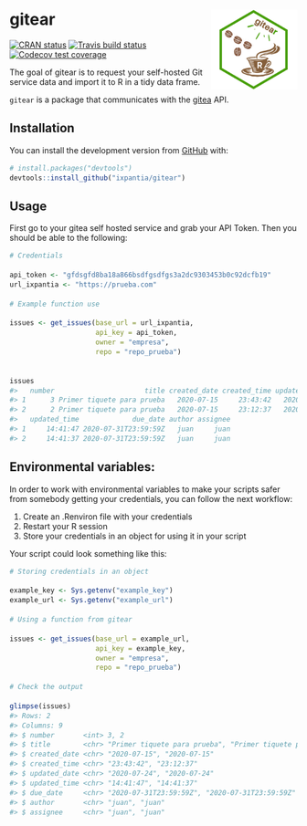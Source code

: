 
<!-- README.md is generated from README.Rmd. Please edit that file -->

# gitear <a href="url"><img src="img/gitear.png" align="right" width="30%"></a>

<!-- badges: start -->

[![CRAN
status](https://www.r-pkg.org/badges/version/gitear)](https://cran.r-project.org/package=gitear)
[![Travis build
status](https://travis-ci.org/ixpantia/gitear.svg?branch=master)](https://travis-ci.org/ixpantia/gitear)
[![Codecov test
coverage](https://codecov.io/gh/ixpantia/gitear/branch/master/graph/badge.svg)](https://codecov.io/gh/ixpantia/gitear?branch=master)
<!-- badges: end -->

The goal of gitear is to request your self-hosted Git service data and
import it to R in a tidy data frame.

`gitear` is a package that communicates with the
[gitea](https://gitea.io/en-us/) API.

## Installation

You can install the development version from
[GitHub](https://github.com/) with:

``` r
# install.packages("devtools")
devtools::install_github("ixpantia/gitear")
```

## Usage

First go to your gitea self hosted service and grab your API Token. Then
you should be able to the following:

``` r
# Credentials

api_token <- "gfdsgfd8ba18a866bsdfgsdfgs3a2dc9303453b0c92dcfb19"
url_ixpantia <- "https://prueba.com"

# Example function use

issues <- get_issues(base_url = url_ixpantia,
                     api_key = api_token,
                     owner = "empresa",
                     repo = "repo_prueba")


issues
#>   number                      title created_date created_time updated_date
#> 1      3 Primer tiquete para prueba   2020-07-15     23:43:42   2020-07-24
#> 2      2 Primer tiquete para prueba   2020-07-15     23:12:37   2020-07-24
#>   updated_time             due_date author assignee
#> 1     14:41:47 2020-07-31T23:59:59Z   juan     juan
#> 2     14:41:37 2020-07-31T23:59:59Z   juan     juan
```

## **Environmental variables:**

In order to work with environmental variables to make your scripts safer
from somebody getting your credentials, you can follow the next
workflow:

1.  Create an .Renviron file with your credentials
2.  Restart your R session
3.  Store your credentials in an object for using it in your script

Your script could look something like this:

``` r
# Storing credentials in an object

example_key <- Sys.getenv("example_key")
example_url <- Sys.getenv("example_url")

# Using a function from gitear

issues <- get_issues(base_url = example_url,
                     api_key = example_key,
                     owner = "empresa",
                     repo = "repo_prueba")

# Check the output

glimpse(issues)
#> Rows: 2
#> Columns: 9
#> $ number       <int> 3, 2
#> $ title        <chr> "Primer tiquete para prueba", "Primer tiquete para pru...
#> $ created_date <chr> "2020-07-15", "2020-07-15"
#> $ created_time <chr> "23:43:42", "23:12:37"
#> $ updated_date <chr> "2020-07-24", "2020-07-24"
#> $ updated_time <chr> "14:41:47", "14:41:37"
#> $ due_date     <chr> "2020-07-31T23:59:59Z", "2020-07-31T23:59:59Z"
#> $ author       <chr> "juan", "juan"
#> $ assignee     <chr> "juan", "juan"
```

